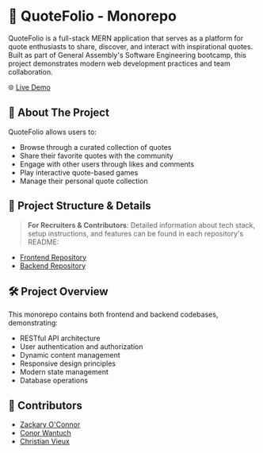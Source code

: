 # 🎯 QuoteFolio - Monorepo

QuoteFolio is a full-stack MERN application that serves as a platform for quote enthusiasts to share, discover, and interact with inspirational quotes. Built as part of General Assembly's Software Engineering bootcamp, this project demonstrates modern web development practices and team collaboration.

🌐 [Live Demo](http://44.203.74.69:3002/home)

## 🚀 About The Project

QuoteFolio allows users to:
- Browse through a curated collection of quotes
- Share their favorite quotes with the community
- Engage with other users through likes and comments
- Play interactive quote-based games
- Manage their personal quote collection

## 📂 Project Structure & Details

> **For Recruiters & Contributors**: Detailed information about tech stack, setup instructions, and features can be found in each repository's README:

- [Frontend Repository](https://github.com/zackaryoconnor/Famous-Quotes)
- [Backend Repository](https://github.com/Cwan7/famous-quotes-api)

## 🛠 Project Overview

This monorepo contains both frontend and backend codebases, demonstrating:
- RESTful API architecture
- User authentication and authorization
- Dynamic content management
- Responsive design principles
- Modern state management
- Database operations

## 👥 Contributors

- [Zackary O'Connor](https://github.com/zackaryoconnor)
- [Conor Wantuch](https://github.com/Cwan7)
- [Christian Vieux](https://github.com/christianvieux)
